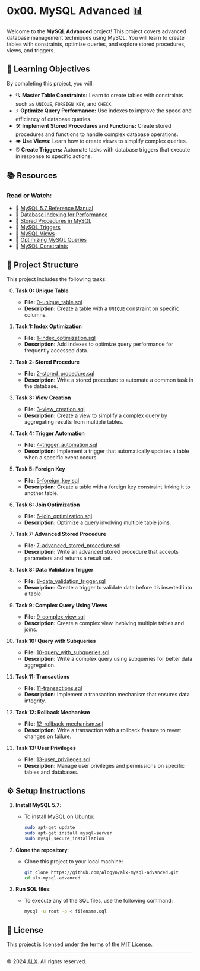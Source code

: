 # 0x00. MySQL Advanced 📊

Welcome to the **MySQL Advanced** project! This project covers advanced database management techniques using MySQL. You will learn to create tables with constraints, optimize queries, and explore stored procedures, views, and triggers.

## 📝 Learning Objectives

By completing this project, you will:

- 🔍 **Master Table Constraints:** Learn to create tables with constraints such as `UNIQUE`, `FOREIGN KEY`, and `CHECK`.
- ⚡ **Optimize Query Performance:** Use indexes to improve the speed and efficiency of database queries.
- 🛠️ **Implement Stored Procedures and Functions:** Create stored procedures and functions to handle complex database operations.
- 👁️ **Use Views:** Learn how to create views to simplify complex queries.
- ⏰ **Create Triggers:** Automate tasks with database triggers that execute in response to specific actions.

## 📚 Resources

### Read or Watch:

- 📘 [MySQL 5.7 Reference Manual](https://dev.mysql.com/doc/refman/5.7/en/)
- 🎥 [Database Indexing for Performance](https://www.youtube.com/watch?v=7vbnyYXy2ow)
- 📄 [Stored Procedures in MySQL](https://www.mysqltutorial.org/mysql-stored-procedure-tutorial.aspx)
- 📄 [MySQL Triggers](https://dev.mysql.com/doc/refman/5.7/en/triggers.html)
- 📘 [MySQL Views](https://www.mysqltutorial.org/mysql-views-tutorial.aspx)
- 🎥 [Optimizing MySQL Queries](https://www.youtube.com/watch?v=FUPaKXLZzD0)
- 📘 [MySQL Constraints](https://www.mysqltutorial.org/mysql-constraints.aspx)

## 📂 Project Structure

This project includes the following tasks:

0. **Task 0: Unique Table**  
   - **File:** [0-unique_table.sql](./0-unique_table.sql)  
   - **Description:** Create a table with a `UNIQUE` constraint on specific columns.

1. **Task 1: Index Optimization**  
   - **File:** [1-index_optimization.sql](./1-index_optimization.sql)  
   - **Description:** Add indexes to optimize query performance for frequently accessed data.

2. **Task 2: Stored Procedure**  
   - **File:** [2-stored_procedure.sql](./2-stored_procedure.sql)  
   - **Description:** Write a stored procedure to automate a common task in the database.

3. **Task 3: View Creation**  
   - **File:** [3-view_creation.sql](./3-view_creation.sql)  
   - **Description:** Create a view to simplify a complex query by aggregating results from multiple tables.

4. **Task 4: Trigger Automation**  
   - **File:** [4-trigger_automation.sql](./4-trigger_automation.sql)  
   - **Description:** Implement a trigger that automatically updates a table when a specific event occurs.

5. **Task 5: Foreign Key**  
   - **File:** [5-foreign_key.sql](./5-foreign_key.sql)  
   - **Description:** Create a table with a foreign key constraint linking it to another table.

6. **Task 6: Join Optimization**  
   - **File:** [6-join_optimization.sql](./6-join_optimization.sql)  
   - **Description:** Optimize a query involving multiple table joins.

7. **Task 7: Advanced Stored Procedure**  
   - **File:** [7-advanced_stored_procedure.sql](./7-advanced_stored_procedure.sql)  
   - **Description:** Write an advanced stored procedure that accepts parameters and returns a result set.

8. **Task 8: Data Validation Trigger**  
   - **File:** [8-data_validation_trigger.sql](./8-data_validation_trigger.sql)  
   - **Description:** Create a trigger to validate data before it’s inserted into a table.

9. **Task 9: Complex Query Using Views**  
    - **File:** [9-complex_view.sql](./9-complex_view.sql)  
    - **Description:** Create a complex view involving multiple tables and joins.

10. **Task 10: Query with Subqueries**  
    - **File:** [10-query_with_subqueries.sql](./10-query_with_subqueries.sql)  
    - **Description:** Write a complex query using subqueries for better data aggregation.

11. **Task 11: Transactions**  
    - **File:** [11-transactions.sql](./11-transactions.sql)  
    - **Description:** Implement a transaction mechanism that ensures data integrity.

12. **Task 12: Rollback Mechanism**  
    - **File:** [12-rollback_mechanism.sql](./12-rollback_mechanism.sql)  
    - **Description:** Write a transaction with a rollback feature to revert changes on failure.

13. **Task 13: User Privileges**  
    - **File:** [13-user_privileges.sql](./13-user_privileges.sql)  
    - **Description:** Manage user privileges and permissions on specific tables and databases.

## ⚙️ Setup Instructions

1. **Install MySQL 5.7**:
   - To install MySQL on Ubuntu:
     ```bash
     sudo apt-get update
     sudo apt-get install mysql-server
     sudo mysql_secure_installation
     ```

2. **Clone the repository**:
   - Clone this project to your local machine:
     ```bash
     git clone https://github.com/Alogyn/alx-mysql-advanced.git
     cd alx-mysql-advanced
     ```

3. **Run SQL files**:
   - To execute any of the SQL files, use the following command:
     ```bash
     mysql -u root -p < filename.sql
     ```

## 📜 License

This project is licensed under the terms of the [MIT License](https://opensource.org/licenses/MIT).

---

© 2024 [ALX](https://www.alxafrica.com/). All rights reserved.
